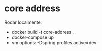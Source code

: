 # core address

Rodar localmente: 
- docker build -t core-address .
- docker-compose up
- vm options: -Dspring.profiles.active=dev